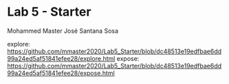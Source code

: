 # Lab 5 - Starter
Mohammed Master
José Santana Sosa 

explore: https://github.com/mmaster2020/Lab5_Starter/blob/dc48513e19edfbae6dd99a24ed5af51841efee28/explore.html
expose: https://github.com/mmaster2020/Lab5_Starter/blob/dc48513e19edfbae6dd99a24ed5af51841efee28/expose.html

